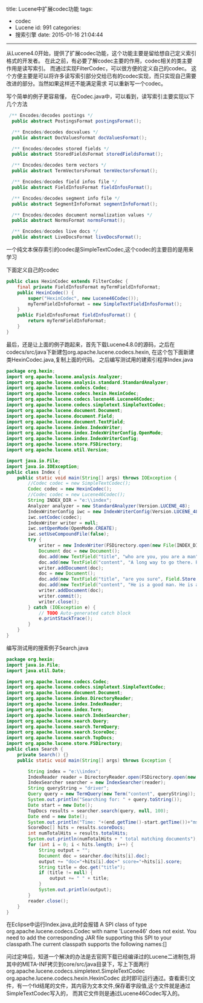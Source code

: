 title: Lucene中扩展codec功能
tags:
  - codec
  - Lucene
id: 991
categories:
  - 搜索引擎
date: 2015-01-16 21:04:44
---

从Lucene4.0开始，提供了扩展codec功能，这个功能主要是留给想自己定义索引格式的开发者。
在此之前，有必要了解codec主要的作用，codec相关的类主要作用是读写索引。 而通过实现FilterCodec，可以很方便的定义自己的codec。 这个方便主要是可以将许多读写索引部分交给已有的codec实现，而只实现自己需要改进的部分。当然如果这样还不能满足需求 可以重新写一个codec。 

写个简单的例子更容易懂，
在Codec.java中，可以看到，读写索引主要实现以下几个方法 
``` java
 /** Encodes/decodes postings */
  public abstract PostingsFormat postingsFormat();

  /** Encodes/decodes docvalues */
  public abstract DocValuesFormat docValuesFormat();

  /** Encodes/decodes stored fields */
  public abstract StoredFieldsFormat storedFieldsFormat();

  /** Encodes/decodes term vectors */
  public abstract TermVectorsFormat termVectorsFormat();

  /** Encodes/decodes field infos file */
  public abstract FieldInfosFormat fieldInfosFormat();

  /** Encodes/decodes segment info file */
  public abstract SegmentInfoFormat segmentInfoFormat();

  /** Encodes/decodes document normalization values */
  public abstract NormsFormat normsFormat();

  /** Encodes/decodes live docs */
  public abstract LiveDocsFormat liveDocsFormat();
```
一个纯文本保存索引的codec是SimpleTextCodec,这个codec的主要目的是用来学习

下面定义自己的codec
``` java
public class HexinCodec extends FilterCodec {
    final private FieldInfosFormat myTermFieldInfoFormat;
    public HexinCodec() {
        super("HexinCodec", new Lucene46Codec());
        myTermFieldInfoFormat = new SimpleTextFieldInfosFormat();
    }
    public FieldInfosFormat fieldInfosFormat() {
        return myTermFieldInfoFormat;
    }
}
```
最后，还是让上面的例子跑起来，首先下载Lucene4.8.0的源码，之后在codecs/src/java下新建包org.apache.lucene.codecs.hexin,
在这个包下面新建类HexinCodec.java,复制上面的代码。
之后编写测试用的建索引程序Index.java 
``` java
package org.hexin;
import org.apache.lucene.analysis.Analyzer;
import org.apache.lucene.analysis.standard.StandardAnalyzer;
import org.apache.lucene.codecs.Codec;
import org.apache.lucene.codecs.hexin.HexinCodec;
import org.apache.lucene.codecs.lucene46.Lucene46Codec;
import org.apache.lucene.codecs.simpletext.SimpleTextCodec;
import org.apache.lucene.document.Document;
import org.apache.lucene.document.Field;
import org.apache.lucene.document.TextField;
import org.apache.lucene.index.IndexWriter;
import org.apache.lucene.index.IndexWriterConfig.OpenMode;
import org.apache.lucene.index.IndexWriterConfig;
import org.apache.lucene.store.FSDirectory;
import org.apache.lucene.util.Version;

import java.io.File;
import java.io.IOException;
public class Index {
    public static void main(String[] args) throws IOException {
        //Codec codec = new SimpleTextCodec();
        Codec codec = new HexinCodec();
        //Codec codec = new Lucene46Codec();
        String INDEX_DIR = "e:\\index";
        Analyzer analyzer = new StandardAnalyzer(Version.LUCENE_48);
        IndexWriterConfig iwc = new IndexWriterConfig(Version.LUCENE_48, analyzer);
        iwc.setCodec(codec);
        IndexWriter writer = null;
        iwc.setOpenMode(OpenMode.CREATE);
        iwc.setUseCompoundFile(false);
        try {
            writer = new IndexWriter(FSDirectory.open(new File(INDEX_DIR)), iwc);
            Document doc = new Document();
            doc.add(new TextField("title", "who are you, you are a man", Field.Store.YES));
            doc.add(new TextField("content", "A long way to go there. Please drive a car", Field.Store.NO));
            writer.addDocument(doc);
            doc = new Document();
            doc.add(new TextField("title", "are you sure", Field.Store.YES));
            doc.add(new TextField("content", "He is a good man. He is a driver", Field.Store.NO));
            writer.addDocument(doc);
            writer.commit();
            writer.close();
        } catch (IOException e) {
            // TODO Auto-generated catch block
            e.printStackTrace();
        }
    }  
}
```
编写测试用的搜索例子Search.java 
``` java
package org.hexin;
import java.io.File; 
import java.util.Date;

import org.apache.lucene.codecs.Codec;
import org.apache.lucene.codecs.simpletext.SimpleTextCodec;
import org.apache.lucene.document.Document;
import org.apache.lucene.index.DirectoryReader;
import org.apache.lucene.index.IndexReader;
import org.apache.lucene.index.Term;
import org.apache.lucene.search.IndexSearcher;
import org.apache.lucene.search.Query;
import org.apache.lucene.search.TermQuery;
import org.apache.lucene.search.ScoreDoc;
import org.apache.lucene.search.TopDocs;
import org.apache.lucene.store.FSDirectory;
public class Search {
    private Search() {}
    public static void main(String[] args) throws Exception {

        String index = "e:\\index";
        IndexReader reader = DirectoryReader.open(FSDirectory.open(new File(index)));
        IndexSearcher searcher = new IndexSearcher(reader);
        String queryString = "driver";
        Query query = new TermQuery(new Term("content", queryString));
        System.out.println("Searching for: " + query.toString());
        Date start = new Date();
        TopDocs results = searcher.search(query, null, 100);
        Date end = new Date();
        System.out.println("Time: "+(end.getTime()-start.getTime())+"ms");
        ScoreDoc[] hits = results.scoreDocs;
        int numTotalHits = results.totalHits;
        System.out.println(numTotalHits + " total matching documents");
        for (int i = 0; i < hits.length; i++) {
            String output = "";
            Document doc = searcher.doc(hits[i].doc);
            output += "doc="+hits[i].doc+" score="+hits[i].score;
            String title = doc.get("title");
            if (title != null) {
                output += " " + title;
            }
            System.out.println(output);
        }
        reader.close();
    }
}
```

在Eclipse中运行Index.java,此时会报错
A SPI class of type org.apache.lucene.codecs.Codec with name 'Lucene46' does not exist. You need to add the corresponding 
JAR file supporting this SPI to your classpath.The current classpath supports the following names:[]

问过定坤后，知道一个解决的办法是去官网下载已经编译过的Lucene二进制包,将其中的META-INF拷贝到core/src/java目录下，写上下面两行
org.apache.lucene.codecs.simpletext.SimpleTextCodec
org.apache.lucene.codecs.hexin.HexinCodec
此时即可运行通过。查看索引文件，有一个fld结尾的文件，其内容为文本文件,保存着字段值,这个文件就是通过SimpleTextCodec写入的，
而其它文件则是通过Lucene46Codec写入的。
